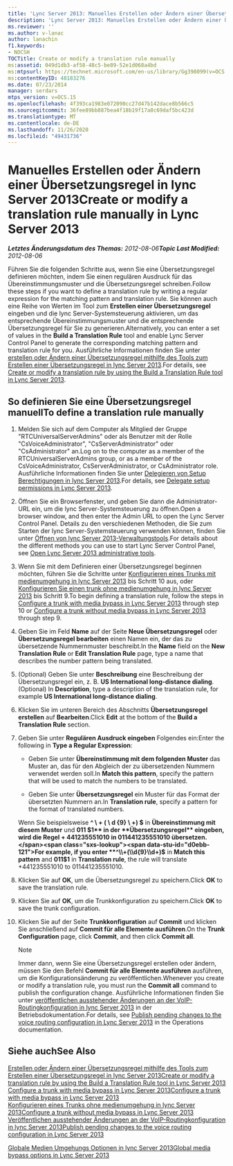 ```yaml
---
title: 'Lync Server 2013: Manuelles Erstellen oder Ändern einer Übersetzungsregel'
description: 'Lync Server 2013: Manuelles Erstellen oder Ändern einer Übersetzungsregel'
ms.reviewer: ''
ms.author: v-lanac
author: lanachin
f1.keywords:
- NOCSH
TOCTitle: Create or modify a translation rule manually
ms:assetid: 049d1db3-af58-48c5-be89-52e1d068a4bd
ms:mtpsurl: https://technet.microsoft.com/en-us/library/Gg398099(v=OCS.15)
ms:contentKeyID: 48183276
ms.date: 07/23/2014
manager: serdars
mtps_version: v=OCS.15
ms.openlocfilehash: 4f393ca1983e072090cc27d47b142dace8b566c5
ms.sourcegitcommit: 36fee89bb887bea4f18b19f17a8c69daf5bc423d
ms.translationtype: MT
ms.contentlocale: de-DE
ms.lasthandoff: 11/26/2020
ms.locfileid: "49431736"
---
```

# <a name="create-or-modify-a-translation-rule-manually-in-lync-server-2013"></a><span data-ttu-id="d0ebb-103">Manuelles Erstellen oder Ändern einer Übersetzungsregel in lync Server 2013</span><span class="sxs-lookup"><span data-stu-id="d0ebb-103">Create or modify a translation rule manually in Lync Server 2013</span></span>

<div data-xmlns="http://www.w3.org/1999/xhtml">

<div class="topic" data-xmlns="http://www.w3.org/1999/xhtml" data-msxsl="urn:schemas-microsoft-com:xslt" data-cs="https://msdn.microsoft.com/">

<div data-asp="https://msdn2.microsoft.com/asp">



</div>

<div id="mainSection">

<div id="mainBody"><span data-ttu-id="d0ebb-104">

<span> </span></span><span class="sxs-lookup"><span data-stu-id="d0ebb-104">

<span> </span></span></span>

<span data-ttu-id="d0ebb-105">_**Letztes Änderungsdatum des Themas:** 2012-08-06_</span><span class="sxs-lookup"><span data-stu-id="d0ebb-105">_**Topic Last Modified:** 2012-08-06_</span></span>

<span data-ttu-id="d0ebb-106">Führen Sie die folgenden Schritte aus, wenn Sie eine Übersetzungsregel definieren möchten, indem Sie einen regulären Ausdruck für das Übereinstimmungsmuster und die Übersetzungsregel schreiben.</span><span class="sxs-lookup"><span data-stu-id="d0ebb-106">Follow these steps if you want to define a translation rule by writing a regular expression for the matching pattern and translation rule.</span></span> <span data-ttu-id="d0ebb-107">Sie können auch eine Reihe von Werten im Tool zum **Erstellen einer Übersetzungsregel** eingeben und die lync Server-Systemsteuerung aktivieren, um das entsprechende Übereinstimmungsmuster und die entsprechende Übersetzungsregel für Sie zu generieren.</span><span class="sxs-lookup"><span data-stu-id="d0ebb-107">Alternatively, you can enter a set of values in the **Build a Translation Rule** tool and enable Lync Server Control Panel to generate the corresponding matching pattern and translation rule for you.</span></span> <span data-ttu-id="d0ebb-108">Ausführliche Informationen finden Sie unter [erstellen oder Ändern einer Übersetzungsregel mithilfe des Tools zum Erstellen einer Übersetzungsregel in lync Server 2013](lync-server-2013-create-or-modify-a-translation-rule-by-using-the-build-a-translation-rule-tool.md).</span><span class="sxs-lookup"><span data-stu-id="d0ebb-108">For details, see [Create or modify a translation rule by using the Build a Translation Rule tool in Lync Server 2013](lync-server-2013-create-or-modify-a-translation-rule-by-using-the-build-a-translation-rule-tool.md).</span></span>

<div>

## <a name="to-define-a-translation-rule-manually"></a><span data-ttu-id="d0ebb-109">So definieren Sie eine Übersetzungsregel manuell</span><span class="sxs-lookup"><span data-stu-id="d0ebb-109">To define a translation rule manually</span></span>

1.  <span data-ttu-id="d0ebb-110">Melden Sie sich auf dem Computer als Mitglied der Gruppe "RTCUniversalServerAdmins" oder als Benutzer mit der Rolle "CsVoiceAdministrator", "CsServerAdministrator" oder "CsAdministrator" an.</span><span class="sxs-lookup"><span data-stu-id="d0ebb-110">Log on to the computer as a member of the RTCUniversalServerAdmins group, or as a member of the CsVoiceAdministrator, CsServerAdministrator, or CsAdministrator role.</span></span> <span data-ttu-id="d0ebb-111">Ausführliche Informationen finden Sie unter [Delegieren von Setup Berechtigungen in lync Server 2013](lync-server-2013-delegate-setup-permissions.md).</span><span class="sxs-lookup"><span data-stu-id="d0ebb-111">For details, see [Delegate setup permissions in Lync Server 2013](lync-server-2013-delegate-setup-permissions.md).</span></span>

2.  <span data-ttu-id="d0ebb-112">Öffnen Sie ein Browserfenster, und geben Sie dann die Administrator-URL ein, um die lync Server-Systemsteuerung zu öffnen.</span><span class="sxs-lookup"><span data-stu-id="d0ebb-112">Open a browser window, and then enter the Admin URL to open the Lync Server Control Panel.</span></span> <span data-ttu-id="d0ebb-113">Details zu den verschiedenen Methoden, die Sie zum Starten der lync Server-Systemsteuerung verwenden können, finden Sie unter [Öffnen von lync Server 2013-Verwaltungstools](lync-server-2013-open-lync-server-administrative-tools.md).</span><span class="sxs-lookup"><span data-stu-id="d0ebb-113">For details about the different methods you can use to start Lync Server Control Panel, see [Open Lync Server 2013 administrative tools](lync-server-2013-open-lync-server-administrative-tools.md).</span></span>

3.  <span data-ttu-id="d0ebb-114">Wenn Sie mit dem Definieren einer Übersetzungsregel beginnen möchten, führen Sie die Schritte unter [Konfigurieren eines Trunks mit medienumgehung in lync Server 2013](lync-server-2013-configure-a-trunk-with-media-bypass.md) bis Schritt 10 aus, oder [Konfigurieren Sie einen trunk ohne medienumgehung in lync Server 2013](lync-server-2013-configure-a-trunk-without-media-bypass.md) bis Schritt 9.</span><span class="sxs-lookup"><span data-stu-id="d0ebb-114">To begin defining a translation rule, follow the steps in [Configure a trunk with media bypass in Lync Server 2013](lync-server-2013-configure-a-trunk-with-media-bypass.md) through step 10 or [Configure a trunk without media bypass in Lync Server 2013](lync-server-2013-configure-a-trunk-without-media-bypass.md) through step 9.</span></span>

4.  <span data-ttu-id="d0ebb-115">Geben Sie im Feld **Name** auf der Seite **Neue Übersetzungsregel** oder **Übersetzungsregel bearbeiten** einen Namen ein, der das zu übersetzende Nummernmuster beschreibt.</span><span class="sxs-lookup"><span data-stu-id="d0ebb-115">In the **Name** field on the **New Translation Rule** or **Edit Translation Rule** page, type a name that describes the number pattern being translated.</span></span>

5.  <span data-ttu-id="d0ebb-116">(Optional) Geben Sie unter **Beschreibung** eine Beschreibung der Übersetzungsregel ein, z. B. **US International long-distance dialing**.</span><span class="sxs-lookup"><span data-stu-id="d0ebb-116">(Optional) In **Description**, type a description of the translation rule, for example **US International long-distance dialing**.</span></span>

6.  <span data-ttu-id="d0ebb-117">Klicken Sie im unteren Bereich des Abschnitts **Übersetzungsregel erstellen** auf **Bearbeiten**.</span><span class="sxs-lookup"><span data-stu-id="d0ebb-117">Click **Edit** at the bottom of the **Build a Translation Rule** section.</span></span>

7.  <span data-ttu-id="d0ebb-118">Geben Sie unter **Regulären Ausdruck eingeben** Folgendes ein:</span><span class="sxs-lookup"><span data-stu-id="d0ebb-118">Enter the following in **Type a Regular Expression**:</span></span>
    
      - <span data-ttu-id="d0ebb-119">Geben Sie unter **Übereinstimmung mit dem folgenden Muster** das Muster an, das für den Abgleich der zu übersetzenden Nummern verwendet werden soll.</span><span class="sxs-lookup"><span data-stu-id="d0ebb-119">In **Match this pattern**, specify the pattern that will be used to match the numbers to be translated.</span></span>
    
      - <span data-ttu-id="d0ebb-120">Geben Sie unter **Übersetzungsregel** ein Muster für das Format der übersetzten Nummern an.</span><span class="sxs-lookup"><span data-stu-id="d0ebb-120">In **Translation rule**, specify a pattern for the format of translated numbers.</span></span>
    
    <span data-ttu-id="d0ebb-121">Wenn Sie beispielsweise **^ \\ + ( \\ d {9} \\ +) $** in **Übereinstimmung mit diesem Muster** und **011 $1** in der **Übersetzungsregel** eingeben, wird die Regel + 441235551010 in 011441235551010 übersetzen.</span><span class="sxs-lookup"><span data-stu-id="d0ebb-121">For example, if you enter **^\\+(\\d{9}\\d+)$** in **Match this pattern** and **011$1** in **Translation rule**, the rule will translate +441235551010 to 011441235551010.</span></span>

8.  <span data-ttu-id="d0ebb-122">Klicken Sie auf **OK**, um die Übersetzungsregel zu speichern.</span><span class="sxs-lookup"><span data-stu-id="d0ebb-122">Click **OK** to save the translation rule.</span></span>

9.  <span data-ttu-id="d0ebb-123">Klicken Sie auf **OK**, um die Trunkkonfiguration zu speichern.</span><span class="sxs-lookup"><span data-stu-id="d0ebb-123">Click **OK** to save the trunk configuration.</span></span>

10. <span data-ttu-id="d0ebb-124">Klicken Sie auf der Seite **Trunkkonfiguration** auf **Commit** und klicken Sie anschließend auf **Commit für alle Elemente ausführen**.</span><span class="sxs-lookup"><span data-stu-id="d0ebb-124">On the **Trunk Configuration** page, click **Commit**, and then click **Commit all**.</span></span>
    
    <div>
    

    > [!NOTE]  
    > <span data-ttu-id="d0ebb-125">Immer dann, wenn Sie eine Übersetzungsregel erstellen oder ändern, müssen Sie den Befehl <STRONG>Commit für alle Elemente ausführen</STRONG> ausführen, um die Konfigurationsänderung zu veröffentlichen.</span><span class="sxs-lookup"><span data-stu-id="d0ebb-125">Whenever you create or modify a translation rule, you must run the <STRONG>Commit all</STRONG> command to publish the configuration change.</span></span> <span data-ttu-id="d0ebb-126">Ausführliche Informationen finden Sie unter <A href="lync-server-2013-publish-pending-changes-to-the-voice-routing-configuration.md">veröffentlichen ausstehender Änderungen an der VoIP-Routingkonfiguration in lync Server 2013</A> in der Betriebsdokumentation.</span><span class="sxs-lookup"><span data-stu-id="d0ebb-126">For details, see <A href="lync-server-2013-publish-pending-changes-to-the-voice-routing-configuration.md">Publish pending changes to the voice routing configuration in Lync Server 2013</A> in the Operations documentation.</span></span>

    
    </div>

</div>

<div>

## <a name="see-also"></a><span data-ttu-id="d0ebb-127">Siehe auch</span><span class="sxs-lookup"><span data-stu-id="d0ebb-127">See Also</span></span>


[<span data-ttu-id="d0ebb-128">Erstellen oder Ändern einer Übersetzungsregel mithilfe des Tools zum Erstellen einer Übersetzungsregel in lync Server 2013</span><span class="sxs-lookup"><span data-stu-id="d0ebb-128">Create or modify a translation rule by using the Build a Translation Rule tool in Lync Server 2013</span></span>](lync-server-2013-create-or-modify-a-translation-rule-by-using-the-build-a-translation-rule-tool.md)  
[<span data-ttu-id="d0ebb-129">Configure a trunk with media bypass in Lync Server 2013</span><span class="sxs-lookup"><span data-stu-id="d0ebb-129">Configure a trunk with media bypass in Lync Server 2013</span></span>](lync-server-2013-configure-a-trunk-with-media-bypass.md)  
[<span data-ttu-id="d0ebb-130">Konfigurieren eines Trunks ohne medienumgehung in lync Server 2013</span><span class="sxs-lookup"><span data-stu-id="d0ebb-130">Configure a trunk without media bypass in Lync Server 2013</span></span>](lync-server-2013-configure-a-trunk-without-media-bypass.md)  
[<span data-ttu-id="d0ebb-131">Veröffentlichen ausstehender Änderungen an der VoIP-Routingkonfiguration in lync Server 2013</span><span class="sxs-lookup"><span data-stu-id="d0ebb-131">Publish pending changes to the voice routing configuration in Lync Server 2013</span></span>](lync-server-2013-publish-pending-changes-to-the-voice-routing-configuration.md)  


[<span data-ttu-id="d0ebb-132">Globale Medien Umgehungs Optionen in lync Server 2013</span><span class="sxs-lookup"><span data-stu-id="d0ebb-132">Global media bypass options in Lync Server 2013</span></span>](lync-server-2013-global-media-bypass-options.md)  
  

<span data-ttu-id="d0ebb-133"></div>

</div>

<span> </span>

</div>

</div>

</span><span class="sxs-lookup"><span data-stu-id="d0ebb-133"></div>

</div>

<span> </span>

</div>

</div>

</span></span></div>

